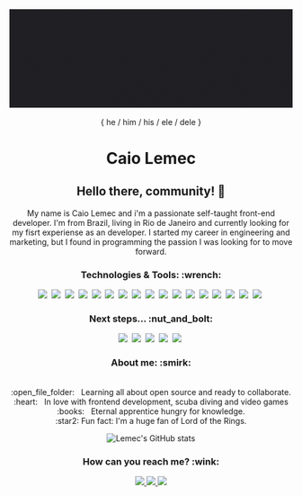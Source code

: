 <img width="auto" src="./aboutMe.gif" alt="Caio Lemec gif">
<p align="center">{ he / him / his / ele / dele } </p>

<h1 align="center">
Caio Lemec 
</h1>

<h2 align="center">
Hello there, community! 👋
</h2>
<p align="center">
My name is Caio Lemec and i'm a passionate self-taught front-end developer. I'm from Brazil, living in Rio de Janeiro and currently looking for my fisrt experiense as an developer. I started my career in engineering and marketing, but I found in programming the passion I was looking for to move forward. 
</p>

<h3 align="center">
Technologies & Tools: :wrench:
</h3>
<p align="center">
<img src="https://img.shields.io/static/v1?label=&message=HTML5&color=1F2729&style=for-the-badge&logo=HTML5"/>&nbsp;
<img src="https://img.shields.io/static/v1?label=&message=CSS3&color=1F2729&style=for-the-badge&logo=CSS3"/>&nbsp;
<img src="https://img.shields.io/static/v1?label=&message=JAVASCRIPT&color=1F2729&style=for-the-badge&logo=JavaScript"/>&nbsp;
<img src="https://img.shields.io/static/v1?label=&message=TYPESCRIPT&color=1F2729&style=for-the-badge&logo=TypeScript"/>&nbsp;
<img src="https://img.shields.io/static/v1?label=&message=LINUX&color=1F2729&style=for-the-badge&logo=Linux"/>&nbsp;
<img src="https://img.shields.io/static/v1?label=&message=SASS&color=1F2729&style=for-the-badge&logo=Sass"/>&nbsp;
<img src="https://img.shields.io/static/v1?label=&message=styled-components&color=1F2729&style=for-the-badge&logo=styled-components"/>&nbsp;
<img src="https://img.shields.io/static/v1?label=&message=REACT&color=1F2729&style=for-the-badge&logo=React"/>&nbsp;
<img src="https://img.shields.io/static/v1?label=&message=NEXT&color=1F2729&style=for-the-badge&logo=Next.js"/>&nbsp;
<img src="https://img.shields.io/static/v1?label=&message=Chakra UI&color=1F2729&style=for-the-badge&logo=Chakra UI"/>&nbsp;
<img src="https://img.shields.io/static/v1?label=&message=Git&color=1F2729&style=for-the-badge&logo=GIT"/>&nbsp;
<img src="https://img.shields.io/static/v1?label=&message=Microsoft Excel&color=1F2729&style=for-the-badge&logo=Microsoft Excel"/>&nbsp;
<img src="https://img.shields.io/static/v1?label=&message=Unity&color=1F2729&style=for-the-badge&logo=Unity"/>&nbsp;
<img src="https://img.shields.io/static/v1?label=&message=AutoCAD&color=1F2729&style=for-the-badge&logo=Autodesk"/>&nbsp;
<img src="https://img.shields.io/static/v1?label=&message=SketchUp&color=1F2729&style=for-the-badge&logo=SketchUp"/>&nbsp;
<img src="https://img.shields.io/static/v1?label=&message=VSC&color=1F2729&style=for-the-badge&logo=Visual Studio Code"/>&nbsp;
<img src="https://img.shields.io/static/v1?label=&message=GNU Bash&color=1F2729&style=for-the-badge&logo=GNU Bash"/>&nbsp;
</p>

<h3 align="center">
Next steps... :nut_and_bolt:
</h3>
<p align="center">
<img src="https://img.shields.io/static/v1?label=&message=REACT NATIVE&color=1F2729&style=for-the-badge&logo=React"/>&nbsp;
<img src="https://img.shields.io/static/v1?label=&message=Node&color=1F2729&style=for-the-badge&logo=Node.js"/>&nbsp;
<img src="https://img.shields.io/static/v1?label=&message=DevOps&color=1F2729&style=for-the-badge&logo=Azure DevOps"/>&nbsp;
<img src="https://img.shields.io/static/v1?label=&message=Docker&color=1F2729&style=for-the-badge&logo=Docker"/>&nbsp;
<img src="https://img.shields.io/static/v1?label=&message=Elixir&color=1F2729&style=for-the-badge&logo=Elixir"/>&nbsp;
</p>

<div align="center">
 <h3>About me: :smirk:</h3>
 <br/> :open_file_folder: &nbsp; Learning all about open source and ready to collaborate.
 <br/> :heart: &nbsp; In love with frontend development, scuba diving and video games 
 <br/> :books: &nbsp; Eternal apprentice hungry for knowledge.
 <br/> :star2: Fun fact: I'm a huge fan of Lord of the Rings.
</div>

<div align="center">

 ![Lemec's GitHub stats](https://github-readme-stats.vercel.app/api?username=caiolemec&show_icons=true&theme=dracula)

</div>

<h3 align="center">
How can you reach me? :wink:
</h3>
<div align="center">
<a href="https://t.me/caiolemec"><img src="https://img.shields.io/badge/Telegram-1F2729?style=for-the-badge&logo=telegram&logoColor=white"/>
<a href="mailto:caiolemec@gmail.com"><img src="https://img.shields.io/static/v1?label=&message=E-mail&color=1F2729&style=for-the-badge&logo=Gmail"/>
<a href="https://www.linkedin.com/in/caiolemec/"><img src="https://img.shields.io/static/v1?label=&message=LinkedIn&color=1F2729&style=for-the-badge&logo=linkedin"/>
</div>
